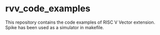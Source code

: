 # rvv_code_examples
This repository contains the code examples of RISC V Vector extension. Spike has been used as a simulator in makefile.
